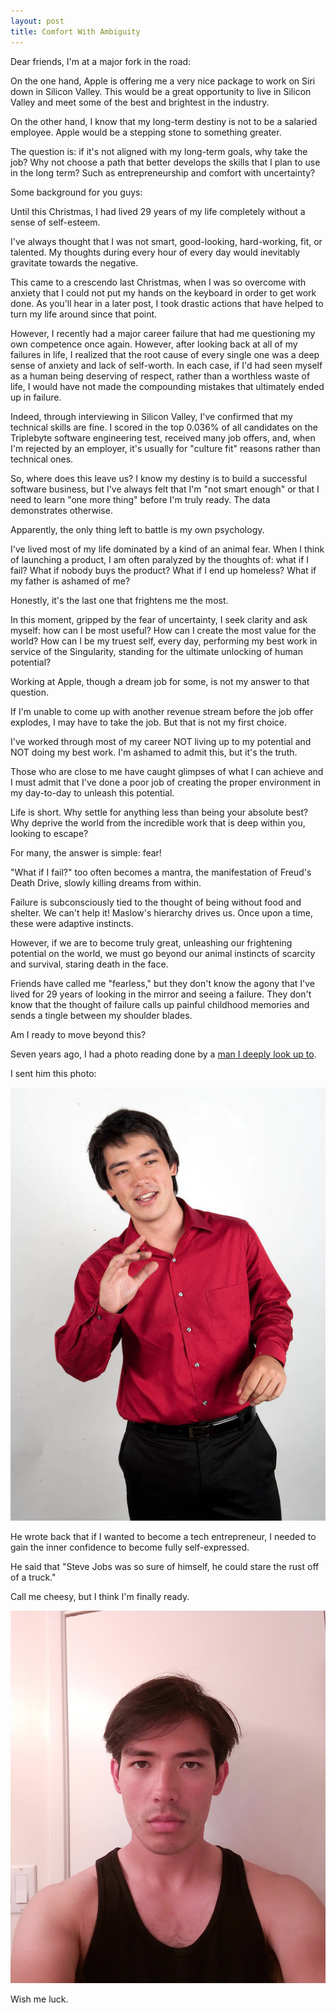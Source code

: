 ```yaml
---
layout: post
title: Comfort With Ambiguity
---
```


Dear friends, I'm at a major fork in the road: 

On the one hand, Apple is offering me a very nice package to work on Siri down in Silicon Valley. This would be a great opportunity to live in Silicon Valley and meet some of the best and brightest in the industry.

On the other hand, I know that my long-term destiny is not to be a salaried employee. Apple would be a stepping stone to something greater.

The question is: if it's not aligned with my long-term goals, why take the job? Why not choose a path that better develops the skills that I plan to use in the long term? Such as entrepreneurship and comfort with uncertainty?

Some background for you guys:

Until this Christmas, I had lived 29 years of my life completely without a sense of self-esteem.

I've always thought that I was not smart, good-looking, hard-working, fit, or talented. My thoughts during every hour of every day would inevitably gravitate towards the negative. 

This came to a crescendo last Christmas, when I was so overcome with anxiety that I could not put my hands on the keyboard in order to get work done. As you'll hear in a later post, I took drastic actions that have helped to turn my life around since that point.

However, I recently had a major career failure that had me questioning my own competence once again. However, after looking back at all of my failures in life, I realized that the root cause of every single one was a deep sense of anxiety and lack of self-worth. In each case, if I'd had seen myself as a human being deserving of respect, rather than a worthless waste of life, I would have not made the compounding mistakes that ultimately ended up in failure.

Indeed, through interviewing in Silicon Valley, I've confirmed that my technical skills are fine. I scored in the top 0.036% of all candidates on the Triplebyte software engineering test, received many job offers, and, when I'm rejected by an employer, it's usually for "culture fit" reasons rather than technical ones.

So, where does this leave us? I know my destiny is to build a successful software business, but I've always felt that I'm "not smart enough" or that I need to learn "one more thing" before I'm truly ready. The data demonstrates otherwise. 

Apparently, the only thing left to battle is my own psychology.

I've lived most of my life dominated by a kind of an animal fear. When I think of launching a product, I am often paralyzed by the thoughts of: what if I fail? What if nobody buys the product? What if I end up homeless? What if my father is ashamed of me?

Honestly, it's the last one that frightens me the most.

In this moment, gripped by the fear of uncertainty, I seek clarity and ask myself: how can I be most useful? How can I create the most value for the world? How can I be my truest self, every day, performing my best work in service of the Singularity, standing for the ultimate unlocking of human potential?

Working at Apple, though a dream job for some, is not my answer to that question.

If I'm unable to come up with another revenue stream before the job offer explodes, I may have to take the job. But that is not my first choice.

I've worked through most of my career NOT living up to my potential and NOT doing my best work. I'm ashamed to admit this, but it's the truth.

Those who are close to me have caught glimpses of what I can achieve and I must admit that I've done a poor job of creating the proper environment in my day-to-day to unleash this potential.

Life is short. Why settle for anything less than being your absolute best? Why deprive the world from the incredible work that is deep within you, looking to escape?

For many, the answer is simple: fear! 

"What if I fail?" too often becomes a mantra, the manifestation of Freud's Death Drive, slowly killing dreams from within.

Failure is subconsciously tied to the thought of being without food and shelter. We can't help it! Maslow's hierarchy drives us. Once upon a time, these were adaptive instincts.

However, if we are to become truly great, unleashing our frightening potential on the world, we must go beyond our animal instincts of scarcity and survival, staring death in the face.

Friends have called me "fearless," but they don't know the agony that I've lived for 29 years of looking in the mirror and seeing a failure. They don't know that the thought of failure calls up painful childhood memories and sends a tingle between my shoulder blades.

Am I ready to move beyond this?

Seven years ago, I had a photo reading done by a [man I deeply look up to](http://www.petermichaud.com/).  

I sent him this photo:

![2010 DK](../images/2017/05/Ambiguity/rosetta.jpg)

He wrote back that if I wanted to become a tech entrepreneur, I needed to gain the inner confidence to become fully self-expressed.

He said that "Steve Jobs was so sure of himself, he could stare the rust off of a truck."

Call me cheesy, but I think I'm finally ready. 

![DK Stare](../images/2017/05/Ambiguity/dk_stare_final.jpg)

Wish me luck.
